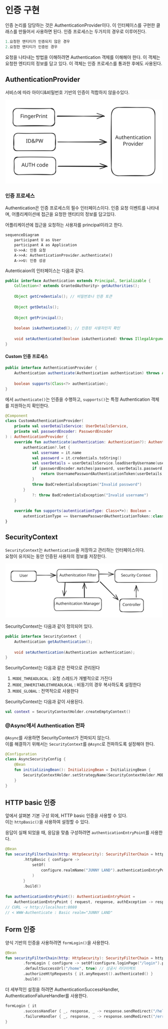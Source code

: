 # 인증 구현

인증 논리를 담당하는 것은 AuthenticationProvider이다. 이 인터페이스를 구현한 클래스를 만들어서 사용하면 된다. 인증 프로세스는 두가지의 경우로 이루어진다.

```kotlin
1.요청한 엔티티가 인증되지 않은 경우
2.요청한 엔티티가 인증된 경우
```

요청을 나타내는 방법을 이해하려면 Authentication 객체를 이해해야 한다. 이 객체는 요청한 엔티티의 정보를 담고 있다. 이 객체는 인증 프로세스를 통과한 후에도 사용된다.

## AuthenticationProvider

서비스에 따라 아이디&비밀번호 기반의 인증이 적합하지 않을수있다.

<img src="../../../.gitbook/assets/file.excalidraw (41).svg" alt="" class="gitbook-drawing">

### 인증 프로세스

Authentication은 인증 프로세스의 필수 인터페이스이다. 인증 요청 이벤트를 나타내며, 어플리케이션에 접근을 요청한 엔티티의 정보를 담고있다.

어플리케이션에 접근을 요청하는 사용자를 principal이라고 한다.

```mermaid
sequenceDiagram
    participant U as User
    participant A as Application
    U->>A: 인증 요청
    A->>A: AuthenticationProvider.authenticate()
    A->>U: 인증 성공
```

Autenticaion의 인터페이스는 다음과 같다.

```java
public interface Authentication extends Principal, Serializable {
    Collection<? extends GrantedAuthority> getAuthorities();

    Object getCredentials(); // 비밀번호나 인증 토큰

    Object getDetails();

    Object getPrincipal();

    boolean isAuthenticated(); // 인증된 사용자인지 확인

    void setAuthenticated(boolean isAuthenticated) throws IllegalArgumentException;
}
```

#### Custom 인증 프로세스

```java
public interface AuthenticationProvider {
    Authentication authenticate(Authentication authentication) throws AuthenticationException;

    boolean supports(Class<?> authentication);
}
```

에서 `authenticate()`는 인증을 수행하고, `supports()`는 특정 Authentication 객체를 지원하는지 확인한다.

```kotlin
@Component
class CustomAuthenticationProvider(
    private val userDetailsService: UserDetailsService,
    private val passwordEncoder: PasswordEncoder
) : AuthenticationProvider {
    override fun authenticate(authentication: Authentication?): Authentication {
        authentication?.let {
            val username = it.name
            val password = it.credentials.toString()
            val userDetails = userDetailsService.loadUserByUsername(username)
            if (passwordEncoder.matches(password, userDetails.password)) {
                return UsernamePasswordAuthenticationToken(userDetails, password, userDetails.authorities)
            }
            throw BadCredentialsException("Invalid password")
        }
            ?: throw BadCredentialsException("Invalid username")
    }

    override fun supports(autenticationType: Class<*>): Boolean =
        autenticationType == UsernamePasswordAuthenticationToken::class.java
}
```

## SecurityContext

`SecurityContext`는 `Authentication`을 저장하고 관리하는 인터페이스이다.\
요청이 유지되는 동안 인증된 사용자의 정보를 저장한다.

<img src="../../../.gitbook/assets/file.excalidraw (1).svg" alt="" class="gitbook-drawing">

SecurityContext는 다음과 같이 정의되어 있다.

```java
public interface SecurityContext {
    Authentication getAuthentication();

    void setAuthentication(Authentication authentication);
}
```

SecurityContext는 다음과 같은 전략으로 관리된다

1. `MODE_THREADLOCAL` : 요청 스레드가 개별적으로 가진다
2. `MODE_INHERITABLETHREADLOCAL` : 비동기의 경우 복사하도록 설정한다
3. `MODE_GLOBAL` : 전역적으로 사용한다

SecurityContext는 다음과 같이 사용된다.

```kotlin
val context = SecurityContextHolder.createEmptyContext()
```

### @Async에서 Authentication 전파

`@Async`를 사용하면 SecurityContext가 전파되지 않는다.\
이를 해결하기 위해서는 `SecurityContext`를 `@Async`로 전파하도록 설정해야 한다.

```kotlin
@Configuration
class AsyncSecurityConfig {
    @Bean
    fun initializingBean(): InitializingBean = InitializingBean {
        SecurityContextHolder.setStrategyName(SecurityContextHolder.MODE_INHERITABLETHREADLOCAL)
    }
}
```

## HTTP basic 인증

앞에서 살펴본 기본 구성 외에, HTTP basic 인증을 사용할 수 있다.\
이는 `httpBasic()`을 사용하여 설정할 수 있다.

응답이 실패 되었을 때, 응답을 맞춤 구성하려면 `authenticationEntryPoint`를 사용한다.

```kotlin
@Bean
fun securityFilterChain(http: HttpSecurity): SecurityFilterChain = http
        .httpBasic { configure ->
            setOf(
                configure.realmName("JUNNY LAND").authenticationEntryPoint(authenticationEntryPoint())
            )
        }
        .build()

fun authenticationEntryPoint(): AuthenticationEntryPoint =
    AuthenticationEntryPoint { request, response, authException -> response.sendError(401, "Unauthorized") }
// CURL -v http://localhost:8080
// < WWW-Authenticate : Basic realm="JUNNY LAND"
```

## Form 인증

양식 기반의 인증을 사용하려면 `formLogin()`을 사용한다.

```kotlin
@Bean
fun securityFilterChain(http: HttpSecurity): SecurityFilterChain = http
        .formLogin { configure -> setOf(configure.loginPage("/login").permitAll()) }
        .defaultSuccessUrl("/home", true) // 성공시 리다이렉트
        .authorizeHttpRequests { it.anyRequest().authenticated() }
        .build()
```

더 세부적인 설정을 하려면 AuthenticationSuccessHandler, AuthenticationFailureHandler를 사용한다.

```kotlin
formLogin { it
        .successHandler { _, response, _ -> response.sendRedirect("/hello") }
        .failureHandler { _, response, _ -> response.sendRedirect("/error") }
}
```
